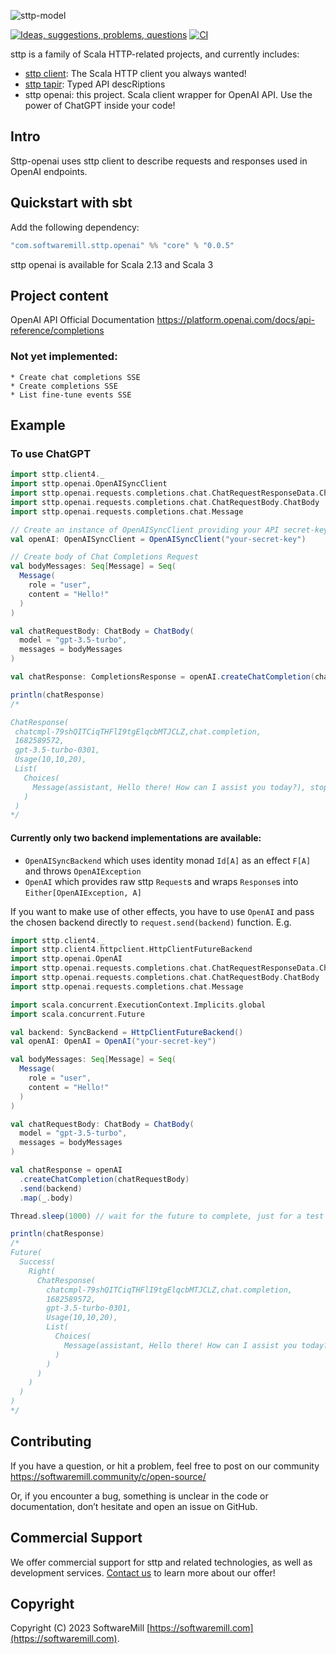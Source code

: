 ![sttp-model](https://github.com/softwaremill/sttp-openai/raw/master/banner.jpg)


[![Ideas, suggestions, problems, questions](https://img.shields.io/badge/Discourse-ask%20question-blue)](https://softwaremill.community/c/tapir)
[![CI](https://github.com/softwaremill/sttp-openai/workflows/CI/badge.svg)](https://github.com/softwaremill/sttp-openai/actions?query=workflow%3ACI+branch%3Amaster)

[//]: # ([![Maven Central]&#40;https://maven-badges.herokuapp.com/maven-central/com.softwaremill.sttp.openai.svg&#41;&#40;https://maven-badges.herokuapp.com/maven-central/com.softwaremill.sttp.openai&#41;)
sttp is a family of Scala HTTP-related projects, and currently includes:

* [sttp client](https://github.com/softwaremill/sttp): The Scala HTTP client you always wanted!
* [sttp tapir](https://github.com/softwaremill/tapir): Typed API descRiptions
* sttp openai: this project. Scala client wrapper for OpenAI API. Use the power of ChatGPT inside your code!

## Intro
Sttp-openai uses sttp client to describe requests and responses used in OpenAI endpoints.

## Quickstart with sbt

Add the following dependency:

```sbt
"com.softwaremill.sttp.openai" %% "core" % "0.0.5"
```

sttp openai is available for Scala 2.13 and Scala 3

## Project content

OpenAI API Official Documentation https://platform.openai.com/docs/api-reference/completions

### Not yet implemented:
    * Create chat completions SSE
    * Create completions SSE
    * List fine-tune events SSE

## Example

### To use ChatGPT

```scala mdoc:compile-only 
import sttp.client4._
import sttp.openai.OpenAISyncClient
import sttp.openai.requests.completions.chat.ChatRequestResponseData.ChatResponse
import sttp.openai.requests.completions.chat.ChatRequestBody.ChatBody
import sttp.openai.requests.completions.chat.Message

// Create an instance of OpenAISyncClient providing your API secret-key
val openAI: OpenAISyncClient = OpenAISyncClient("your-secret-key")

// Create body of Chat Completions Request
val bodyMessages: Seq[Message] = Seq(
  Message(
    role = "user",
    content = "Hello!"
  )
)

val chatRequestBody: ChatBody = ChatBody(
  model = "gpt-3.5-turbo",
  messages = bodyMessages
)

val chatResponse: CompletionsResponse = openAI.createChatCompletion(chatRequestBody)

println(chatResponse)
/*

ChatResponse(
 chatcmpl-79shQITCiqTHFlI9tgElqcbMTJCLZ,chat.completion,
 1682589572,
 gpt-3.5-turbo-0301,
 Usage(10,10,20),
 List(
   Choices(
     Message(assistant, Hello there! How can I assist you today?), stop, 0)
   )
 )
*/
```
#### Currently only two backend implementations are available:
* `OpenAISyncBackend` which uses identity monad `Id[A]` as an effect `F[A]` and throws `OpenAIException`
* `OpenAI` which provides raw sttp `Request`s and wraps `Response`s into `Either[OpenAIException, A]`

If you want to make use of other effects, you have to use `OpenAI` and pass the chosen backend directly to `request.send(backend)` function.
E.g.

```scala mdoc:compile-only 
import sttp.client4._
import sttp.client4.httpclient.HttpClientFutureBackend
import sttp.openai.OpenAI
import sttp.openai.requests.completions.chat.ChatRequestResponseData.ChatResponse
import sttp.openai.requests.completions.chat.ChatRequestBody.ChatBody
import sttp.openai.requests.completions.chat.Message

import scala.concurrent.ExecutionContext.Implicits.global
import scala.concurrent.Future

val backend: SyncBackend = HttpClientFutureBackend()
val openAI: OpenAI = OpenAI("your-secret-key")

val bodyMessages: Seq[Message] = Seq(
  Message(
    role = "user",
    content = "Hello!"
  )
)

val chatRequestBody: ChatBody = ChatBody(
  model = "gpt-3.5-turbo",
  messages = bodyMessages
)

val chatResponse = openAI
  .createChatCompletion(chatRequestBody)
  .send(backend)
  .map(_.body)

Thread.sleep(1000) // wait for the future to complete, just for a test case

println(chatResponse)
/*
Future(
  Success(
    Right(
      ChatResponse(
        chatcmpl-79shQITCiqTHFlI9tgElqcbMTJCLZ,chat.completion,
        1682589572,
        gpt-3.5-turbo-0301,
        Usage(10,10,20),
        List(
          Choices(
            Message(assistant, Hello there! How can I assist you today?), stop, 0)
          )
        )
      )
    )
  )
)
*/
```
## Contributing

If you have a question, or hit a problem, feel free to post on our community https://softwaremill.community/c/open-source/

Or, if you encounter a bug, something is unclear in the code or documentation, don’t hesitate and open an issue on GitHub.

## Commercial Support

We offer commercial support for sttp and related technologies, as well as development services. [Contact us](https://softwaremill.com) to learn more about our offer!

## Copyright

Copyright (C) 2023 SoftwareMill [https://softwaremill.com](https://softwaremill.com).